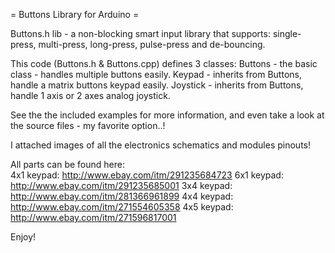 = Buttons Library for Arduino =

Buttons.h lib - a non-blocking smart input library that supports:
single-press, multi-press, long-press, pulse-press and de-bouncing.

This code (Buttons.h & Buttons.cpp) defines 3 classes:
Buttons - the basic class - handles multiple buttons easily.
Keypad - inherits from Buttons, handle a matrix buttons keypad easily.
Joystick - inherits from Buttons, handle 1 axis or 2 axes analog joystick.

See the the included examples for more information,
and even take a look at the source files - my favorite option..!

I attached images of all the electronics schematics and modules pinouts!

All parts can be found here:<br>
4x1 keypad: http://www.ebay.com/itm/291235684723
6x1 keypad: http://www.ebay.com/itm/291235685001
3x4 keypad: http://www.ebay.com/itm/281366961899
4x4 keypad: http://www.ebay.com/itm/271554605358
4x5 keypad: http://www.ebay.com/itm/271596817001

Enjoy!
